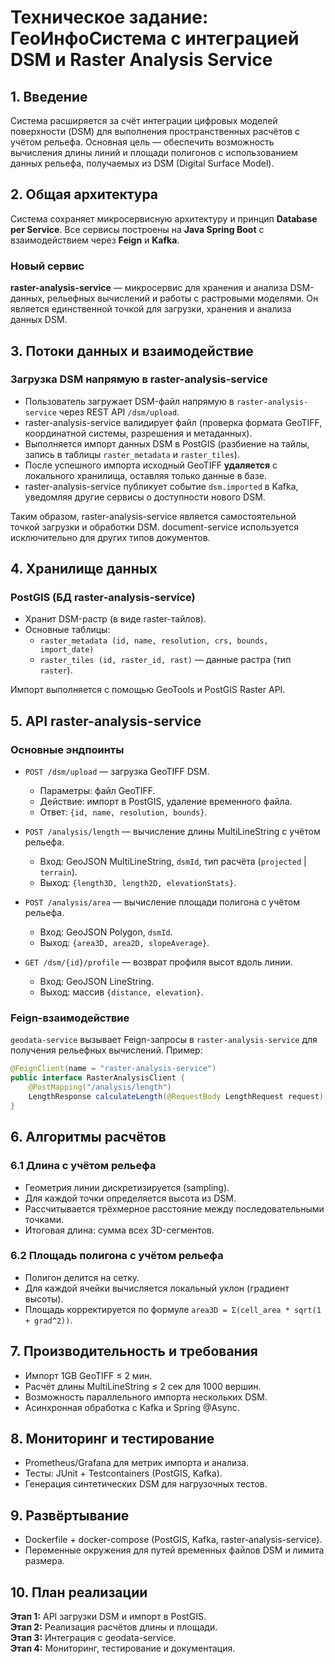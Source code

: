 # Техническое задание: ГеоИнфоСистема с интеграцией DSM и Raster Analysis Service

## 1. Введение
Система расширяется за счёт интеграции цифровых моделей поверхности (DSM) для выполнения пространственных расчётов с учётом рельефа. Основная цель — обеспечить возможность вычисления длины линий и площади полигонов с использованием данных рельефа, получаемых из DSM (Digital Surface Model).

## 2. Общая архитектура
Система сохраняет микросервисную архитектуру и принцип **Database per Service**. Все сервисы построены на **Java Spring Boot** с взаимодействием через **Feign** и **Kafka**.

### Новый сервис
**raster-analysis-service** — микросервис для хранения и анализа DSM-данных, рельефных вычислений и работы с растровыми моделями. Он является единственной точкой для загрузки, хранения и анализа данных DSM.

## 3. Потоки данных и взаимодействие

### Загрузка DSM напрямую в raster-analysis-service
- Пользователь загружает DSM-файл напрямую в `raster-analysis-service` через REST API `/dsm/upload`.
- raster-analysis-service валидирует файл (проверка формата GeoTIFF, координатной системы, разрешения и метаданных).
- Выполняется импорт данных DSM в PostGIS (разбиение на тайлы, запись в таблицы `raster_metadata` и `raster_tiles`).
- После успешного импорта исходный GeoTIFF **удаляется** с локального хранилища, оставляя только данные в базе.
- raster-analysis-service публикует событие `dsm.imported` в Kafka, уведомляя другие сервисы о доступности нового DSM.

Таким образом, raster-analysis-service является самостоятельной точкой загрузки и обработки DSM. document-service используется исключительно для других типов документов.

## 4. Хранилище данных

### PostGIS (БД raster-analysis-service)
- Хранит DSM-растр (в виде raster-тайлов).
- Основные таблицы:
  - `raster_metadata (id, name, resolution, crs, bounds, import_date)`
  - `raster_tiles (id, raster_id, rast)` — данные растра (тип `raster`).

Импорт выполняется с помощью GeoTools и PostGIS Raster API.

## 5. API raster-analysis-service

### Основные эндпоинты
- `POST /dsm/upload` — загрузка GeoTIFF DSM.
  - Параметры: файл GeoTIFF.
  - Действие: импорт в PostGIS, удаление временного файла.
  - Ответ: `{id, name, resolution, bounds}`.

- `POST /analysis/length` — вычисление длины MultiLineString с учётом рельефа.
  - Вход: GeoJSON MultiLineString, `dsmId`, тип расчёта (`projected` | `terrain`).
  - Выход: `{length3D, length2D, elevationStats}`.

- `POST /analysis/area` — вычисление площади полигона с учётом рельефа.
  - Вход: GeoJSON Polygon, `dsmId`.
  - Выход: `{area3D, area2D, slopeAverage}`.

- `GET /dsm/{id}/profile` — возврат профиля высот вдоль линии.
  - Вход: GeoJSON LineString.
  - Выход: массив `{distance, elevation}`.

### Feign-взаимодействие
`geodata-service` вызывает Feign-запросы в `raster-analysis-service` для получения рельефных вычислений. Пример:
```java
@FeignClient(name = "raster-analysis-service")
public interface RasterAnalysisClient {
    @PostMapping("/analysis/length")
    LengthResponse calculateLength(@RequestBody LengthRequest request);
}
```

## 6. Алгоритмы расчётов

### 6.1 Длина с учётом рельефа
- Геометрия линии дискретизируется (sampling).
- Для каждой точки определяется высота из DSM.
- Рассчитывается трёхмерное расстояние между последовательными точками.
- Итоговая длина: сумма всех 3D-сегментов.

### 6.2 Площадь полигона с учётом рельефа
- Полигон делится на сетку.
- Для каждой ячейки вычисляется локальный уклон (градиент высоты).
- Площадь корректируется по формуле `area3D = Σ(cell_area * sqrt(1 + grad^2))`.

## 7. Производительность и требования
- Импорт 1GB GeoTIFF ≤ 2 мин.
- Расчёт длины MultiLineString ≤ 2 сек для 1000 вершин.
- Возможность параллельного импорта нескольких DSM.
- Асинхронная обработка с Kafka и Spring @Async.

## 8. Мониторинг и тестирование
- Prometheus/Grafana для метрик импорта и анализа.
- Тесты: JUnit + Testcontainers (PostGIS, Kafka).
- Генерация синтетических DSM для нагрузочных тестов.

## 9. Развёртывание
- Dockerfile + docker-compose (PostGIS, Kafka, raster-analysis-service).
- Переменные окружения для путей временных файлов DSM и лимита размера.

## 10. План реализации
**Этап 1:** API загрузки DSM и импорт в PostGIS.  
**Этап 2:** Реализация расчётов длины и площади.  
**Этап 3:** Интеграция с geodata-service.  
**Этап 4:** Мониторинг, тестирование и документация.
